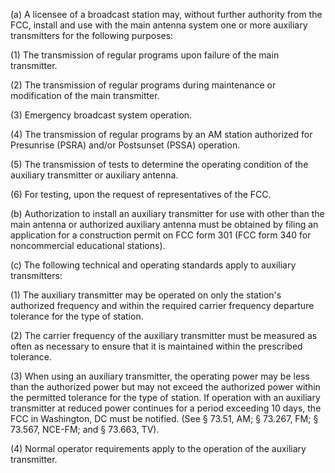 (a) A licensee of a broadcast station may, without further authority from the FCC, install and use with the main antenna system one or more auxiliary transmitters for the following purposes:

(1) The transmission of regular programs upon failure of the main transmitter.

(2) The transmission of regular programs during maintenance or modification of the main transmitter.

(3) Emergency broadcast system operation.

(4) The transmission of regular programs by an AM station authorized for Presunrise (PSRA) and/or Postsunset (PSSA) operation.

(5) The transmission of tests to determine the operating condition of the auxiliary transmitter or auxiliary antenna.

(6) For testing, upon the request of representatives of the FCC.

(b) Authorization to install an auxiliary transmitter for use with other than the main antenna or authorized auxiliary antenna must be obtained by filing an application for a construction permit on FCC form 301 (FCC form 340 for noncommercial educational stations).

(c) The following technical and operating standards apply to auxiliary transmitters:

(1) The auxiliary transmitter may be operated on only the station's authorized frequency and within the required carrier frequency departure tolerance for the type of station.

(2) The carrier frequency of the auxiliary transmitter must be measured as often as necessary to ensure that it is maintained within the prescribed tolerance.

(3) When using an auxiliary transmitter, the operating power may be less than the authorized power but may not exceed the authorized power within the permitted tolerance for the type of station. If operation with an auxiliary transmitter at reduced power continues for a period exceeding 10 days, the FCC in Washington, DC must be notified. (See § 73.51, AM; § 73.267, FM; § 73.567, NCE-FM; and § 73.663, TV).

(4) Normal operator requirements apply to the operation of the auxiliary transmitter.
              

